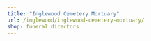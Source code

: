 ```yaml
---
title: "Inglewood Cemetery Mortuary"
url: /inglewood/inglewood-cemetery-mortuary/
shop: funeral directors
---
```

